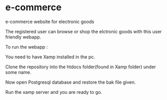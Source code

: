 # e-commerce
e-commerce website for electronic goods 

The registered user can browse or shop the elctronic goods with this user friendly webapp.

To run the webapp :

You need to have Xamp installed in the pc.

Clone the repository into the htdocs folder(found in Xamp folder) under some name.

Now open Postgresql database and restore the bak file given.

Run the xamp server and you are ready to go.
